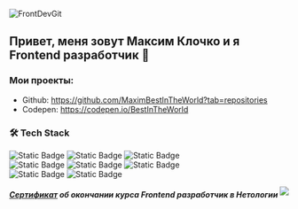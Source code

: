 ![FrontDevGit](https://github.com/user-attachments/assets/449e3d51-ad85-407f-89e2-99ab166abe6a)

## Привет, меня зовут Максим Клочко и я Frontend разработчик 👋

### Мои проекты:

- Github: https://github.com/MaximBestInTheWorld?tab=repositories
- Codepen: https://codepen.io/BestInTheWorld

### 🛠 Tech Stack  
![Static Badge](https://img.shields.io/badge/HTML-black?style=flat&logo=html5)
![Static Badge](https://img.shields.io/badge/CSS-black?style=flat&logo=css)
![Static Badge](https://img.shields.io/badge/JavaScript-black?style=flat&logo=javascript)  
![Static Badge](https://img.shields.io/badge/React-black?style=flat&logo=react)
![Static Badge](https://img.shields.io/badge/Bootstrap-black?style=flat&logo=bootstrap)
![Static Badge](https://img.shields.io/badge/GitHub-black?style=flat&logo=github)  
![Static Badge](https://img.shields.io/badge/Photoshop-black?style=flat)
![Static Badge](https://img.shields.io/badge/Visual%20Studio%20Code%20-black?style=flat)  

<img align="right" src="[https://picsum.photos/100/100](https://github.com/user-attachments/assets/47c8f60b-3d0c-4658-abce-fec56794d845)">

##### [Сертификат](https://github.com/user-attachments/files/18827841/certificate.pdf) об окончании курса Frontend разработчик в Нетологии

